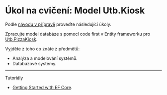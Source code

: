 # Úkol na cvičení: Model Utb.Kiosk

Podle [návodu v přípravě](https://github.com/ekral/FAI/blob/master/AF/Priprava/01_EF_zaklady.md) proveďte následující úkoly.

Zpracujte model databáze s pomocí code first v Entity frameworku pro [Utb.PizzaKiosk](https://github.com/ekral/FAI/tree/master/AF/src/Utb.PizzaKiosk).

Vyjděte z toho co znáte z předmětů:

- Analýza a modelování systémů.
- Databázové systémy.

---
Tutoriály

- [Getting Started with EF Core](https://learn.microsoft.com/en-us/ef/core/get-started/overview/first-app?tabs=netcore-cli).
